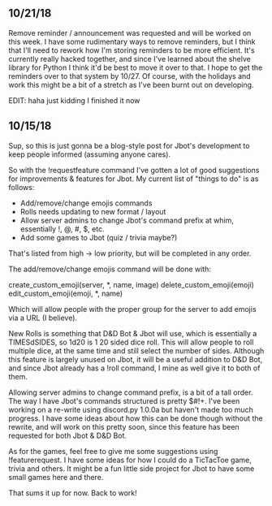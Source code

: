 ## 10/21/18

Remove reminder / announcement was requested and will be worked on this week.  I have some rudimentary ways to remove reminders, but I think that I'll need to rework how I'm storing reminders to be more efficient.  It's currently really hacked together, and since I've learned about the shelve library for Python I think it'd be best to move it over to that.  I hope to get the reminders over to that system by 10/27.  Of course, with the holidays and work this might be a bit of a stretch as I've been burnt out on developing.

EDIT: haha just kidding I finished it now

## 10/15/18

Sup, so this is just gonna be a blog-style post for Jbot's development to keep people informed (assuming anyone cares).

So with the !requestfeature command I've gotten a lot of good suggestions for improvements & features for Jbot.  My current list of "things to do"
is as follows:

* Add/remove/change emojis commands
* Rolls needs updating to new format / layout
* Allow server admins to change Jbot's command prefix at whim, essentially !, @, #, $, etc.
* Add some games to Jbot (quiz / trivia maybe?)

That's listed from high -> low priority, but will be completed in any order.

The add/remove/change emojis command will be done with:

create_custom_emoji(server, *, name, image)
delete_custom_emoji(emoji)
edit_custom_emoji(emoji, *, name)

Which will allow people with the proper group for the server to add emojis via a URL (I believe).

New Rolls is something that D&D Bot & Jbot will use, which is essentially a TIMESdSIDES, so 1d20 is 1 20 sided dice roll.  This will allow
people to roll multiple dice, at the same time and still select the number of sides.  Although this feature is largely unused on Jbot,
it will be a useful addition to D&D Bot, and since Jbot already has a !roll command, I mine as well give it to both of them.

Allowing server admins to change command prefix, is a bit of a tall order.  The way I have Jbot's commands structured is pretty $#!+.  I've
been working on a re-write using discord.py 1.0.0a but haven't made too much progress.  I have some ideas about how this can be done
though without the rewrite, and will work on this pretty soon, since this feature has been requested for both Jbot & D&D Bot.

As for the games, feel free to give me some suggestions using !featurerequest.  I have some ideas for how I could do a TicTacToe game, trivia
and others.  It might be a fun little side project for Jbot to have some small games here and there.

That sums it up for now.  Back to work!
